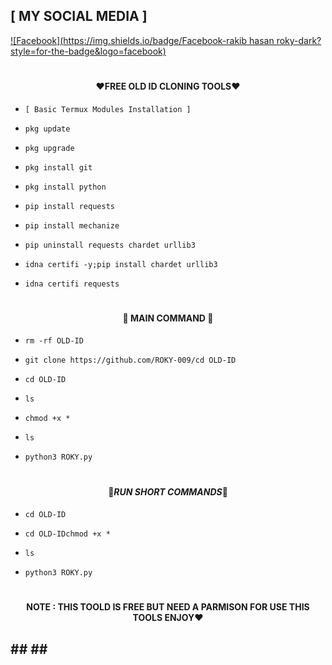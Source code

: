 ## [ MY SOCIAL MEDIA ] 


[![Facebook](https://img.shields.io/badge/Facebook-rakib hasan roky-dark?style=for-the-badge&logo=facebook)](https://www.facebook.com/profile.php?id=100000398817246)




# <h4 align="center">❤️FREE OLD ID CLONING TOOLS❤️
</h4>

- ` [ Basic Termux Modules Installation ] `

- `pkg update`
- `pkg upgrade`
- `pkg install git`
- `pkg install python`
- `pip install requests`
- `pip install mechanize`
- `pip uninstall requests chardet urllib3`
- `idna certifi -y;pip install chardet urllib3`
- `idna certifi requests`

# <h4 align="center">🔰 MAIN COMMAND 🔰</h4> 

- `rm -rf OLD-ID` 

- `git clone https://github.com/ROKY-009/cd OLD-ID`

- `cd OLD-ID`
- `ls`
- `chmod +x *`
- `ls`
- `python3 ROKY.py`

# <h4 align="center">🖤_RUN SHORT COMMANDS_🖤</h4>

- `cd OLD-ID `

- `cd OLD-IDchmod +x * `

- `ls `

- `python3 ROKY.py `

# <h4 align="center">NOTE : THIS TOOLD IS FREE BUT  NEED A PARMISON  FOR USE THIS TOOLS ENJOY❤️</h4>

## ## ## ###
